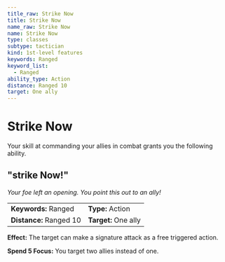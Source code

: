 ```yaml
---
title_raw: Strike Now
title: Strike Now
name_raw: Strike Now
name: Strike Now
type: classes
subtype: tactician
kind: 1st-level features
keywords: Ranged
keyword_list:
  - Ranged
ability_type: Action
distance: Ranged 10
target: One ally
---
```


# Strike Now

Your skill at commanding your allies in combat grants you the following ability.

## "strike Now!"

*Your foe left an opening. You point this out to an ally!*

|                         |                      |
| :---------------------- | :------------------- |
| **Keywords:** Ranged    | **Type:** Action     |
| **Distance:** Ranged 10 | **Target:** One ally |

**Effect:** The target can make a signature attack as a free triggered action.

**Spend 5 Focus:** You target two allies instead of one.
